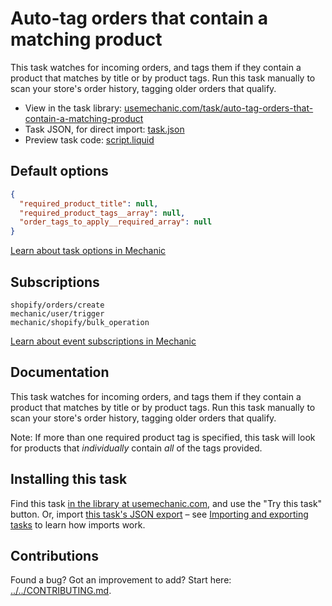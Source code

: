 # Auto-tag orders that contain a matching product

This task watches for incoming orders, and tags them if they contain a product that matches by title or by product tags. Run this task manually to scan your store's order history, tagging older orders that qualify.

* View in the task library: [usemechanic.com/task/auto-tag-orders-that-contain-a-matching-product](https://usemechanic.com/task/auto-tag-orders-that-contain-a-matching-product)
* Task JSON, for direct import: [task.json](../../tasks/auto-tag-orders-that-contain-a-matching-product.json)
* Preview task code: [script.liquid](./script.liquid)

## Default options

```json
{
  "required_product_title": null,
  "required_product_tags__array": null,
  "order_tags_to_apply__required_array": null
}
```

[Learn about task options in Mechanic](https://docs.usemechanic.com/article/471-task-options)

## Subscriptions

```liquid
shopify/orders/create
mechanic/user/trigger
mechanic/shopify/bulk_operation
```

[Learn about event subscriptions in Mechanic](https://docs.usemechanic.com/article/408-subscriptions)

## Documentation

This task watches for incoming orders, and tags them if they contain a product that matches by title or by product tags. Run this task manually to scan your store's order history, tagging older orders that qualify.

Note: If more than one required product tag is specified, this task will look for products that _individually_ contain _all_ of the tags provided.

## Installing this task

Find this task [in the library at usemechanic.com](https://usemechanic.com/task/auto-tag-orders-that-contain-a-matching-product), and use the "Try this task" button. Or, import [this task's JSON export](../../tasks/auto-tag-orders-that-contain-a-matching-product.json) – see [Importing and exporting tasks](https://docs.usemechanic.com/article/505-importing-and-exporting-tasks) to learn how imports work.

## Contributions

Found a bug? Got an improvement to add? Start here: [../../CONTRIBUTING.md](../../CONTRIBUTING.md).
